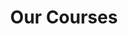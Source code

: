 ---
title: "Our Courses"
draft: false
# page title background image
bg_image: "images/backgrounds/page-title.jpg"
# meta description
description : "Teaching programming and shaping high quality software engineers is amongst the core visions of Sathvik Softech."
keywords : "Software trainer hubli, Chandan Purohit, Coding tutor"
---